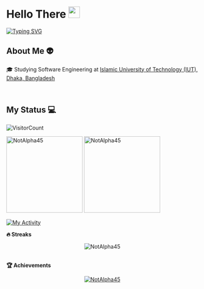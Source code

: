 <h1>Hello There <img src = "https://raw.githubusercontent.com/MartinHeinz/MartinHeinz/master/wave.gif" width = 30px></h1>

[![Typing SVG](https://readme-typing-svg.herokuapp.com?font=Fira+Code&size=18&duration=2000&pause=1000&multiline=true&width=435&lines=An+explorer+at+heart+❤;Qustioning+existence+3.0+🤔)](https://git.io/typing-svg)


## About Me 👽

🎓 Studying Software Engineering at <a href="https://www.iutoic-dhaka.edu/">Islamic University of Technology (IUT), Dhaka, Bangladesh</a>

<br>

## My Status 💻

![VisitorCount](https://profile-counter.glitch.me/NotAlpha45/count.svg)

<p><img height="200em" src="https://github-readme-stats.vercel.app/api?username=NotAlpha45&hide_border=true&count_private=true&show_icons=true&theme=codeSTACKr" alt="NotAlpha45"/>
<img height="200em" src="https://github-readme-stats.vercel.app/api/top-langs?username=NotAlpha45&show_icons=true&locale=en&layout=compact&hide_border=true&theme=codeSTACKr" alt="NotAlpha45"/></p>

[![My Activity](https://github-readme-activity-graph.vercel.app/graph?username=NotAlpha45&theme=dracula)](https://github.com/ashutosh00710/github-readme-activity-graph)


<p>
  <summary><b>🔥 Streaks</b></summary>
<p align="center"><img src="https://github-readme-streak-stats.herokuapp.com/?user=NotAlpha45&theme=black-ice&hide_border=true&stroke=0000&background=0D1117&ring=e05397&fire=e05397&currStreakLabel=e05397" alt="NotAlpha45" /></p>

<br>
  
<summary><b>🏆 Achievements</b></summary>
<p align="center"> <a href="https://github.com/NotAlpha45"><img src="https://github-profile-trophy.vercel.app/?username=NotAlpha45&margin-w=5&theme=radical" alt="NotAlpha45" /></a> </p>
</p>
